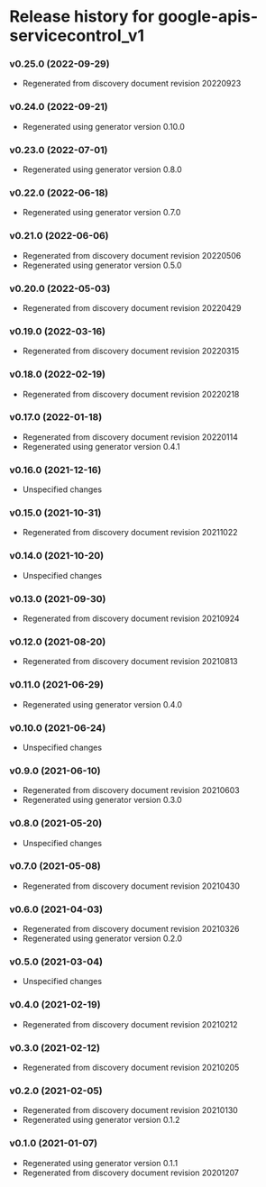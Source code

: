 # Release history for google-apis-servicecontrol_v1

### v0.25.0 (2022-09-29)

* Regenerated from discovery document revision 20220923

### v0.24.0 (2022-09-21)

* Regenerated using generator version 0.10.0

### v0.23.0 (2022-07-01)

* Regenerated using generator version 0.8.0

### v0.22.0 (2022-06-18)

* Regenerated using generator version 0.7.0

### v0.21.0 (2022-06-06)

* Regenerated from discovery document revision 20220506
* Regenerated using generator version 0.5.0

### v0.20.0 (2022-05-03)

* Regenerated from discovery document revision 20220429

### v0.19.0 (2022-03-16)

* Regenerated from discovery document revision 20220315

### v0.18.0 (2022-02-19)

* Regenerated from discovery document revision 20220218

### v0.17.0 (2022-01-18)

* Regenerated from discovery document revision 20220114
* Regenerated using generator version 0.4.1

### v0.16.0 (2021-12-16)

* Unspecified changes

### v0.15.0 (2021-10-31)

* Regenerated from discovery document revision 20211022

### v0.14.0 (2021-10-20)

* Unspecified changes

### v0.13.0 (2021-09-30)

* Regenerated from discovery document revision 20210924

### v0.12.0 (2021-08-20)

* Regenerated from discovery document revision 20210813

### v0.11.0 (2021-06-29)

* Regenerated using generator version 0.4.0

### v0.10.0 (2021-06-24)

* Unspecified changes

### v0.9.0 (2021-06-10)

* Regenerated from discovery document revision 20210603
* Regenerated using generator version 0.3.0

### v0.8.0 (2021-05-20)

* Unspecified changes

### v0.7.0 (2021-05-08)

* Regenerated from discovery document revision 20210430

### v0.6.0 (2021-04-03)

* Regenerated from discovery document revision 20210326
* Regenerated using generator version 0.2.0

### v0.5.0 (2021-03-04)

* Unspecified changes

### v0.4.0 (2021-02-19)

* Regenerated from discovery document revision 20210212

### v0.3.0 (2021-02-12)

* Regenerated from discovery document revision 20210205

### v0.2.0 (2021-02-05)

* Regenerated from discovery document revision 20210130
* Regenerated using generator version 0.1.2

### v0.1.0 (2021-01-07)

* Regenerated using generator version 0.1.1
* Regenerated from discovery document revision 20201207

